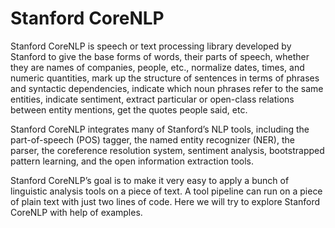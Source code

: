 # Stanford CoreNLP 

Stanford CoreNLP is speech or text processing library developed by Stanford to give the base forms of words, their parts of speech, whether they are names of companies, people, etc., normalize dates, times, and numeric quantities, mark up the structure of sentences in terms of phrases and syntactic dependencies, indicate which noun phrases refer to the same entities, indicate sentiment, extract particular or open-class relations between entity mentions, get the quotes people said, etc.

Stanford CoreNLP integrates many of Stanford’s NLP tools, including the part-of-speech (POS) tagger, the named entity recognizer (NER), the parser, the coreference resolution system, sentiment analysis, bootstrapped pattern learning, and the open information extraction tools.

Stanford CoreNLP’s goal is to make it very easy to apply a bunch of linguistic analysis tools on a piece of text. A tool pipeline can run on a piece of plain text with just two lines of code. Here we will try to explore Stanford CoreNLP with help of examples.
